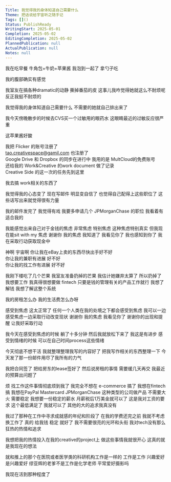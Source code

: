 ```yaml
---  
Title: 我觉得我的身体知道自己需要什么  
Theme: 把话说给宇宙听之随手记  
Tags: []()  
Status: PublishReady  
WritingStart: 2025-05-01  
Completion: 2025-05-02  
EditingCompletion: 2025-05-02  
PlannedPublication: null  
ActualPublication: null  
Notes: null  
---  
```

  
我在吃早餐 牛角包+牛奶+苹果酱 我泡到一起了 拿勺子吃   
  
我的腹部确实有感觉   
  
我室友在搞各种dramatic的动静 撕掉番茄的皮 这事儿我咋觉得她就这么不耐烦呢 反正我挺不耐烦的  
  
我觉得我的身体知道自己需要什么 不需要的她就自己排出来了  
  
我今天傍晚散步的时候去CVS买一个过敏用的眼药水 这眼睛最近的过敏反应很严重  
  
这苹果酱好酸  
  
我把 Flicker 的账号注册了   
tao.creativespace@gamil.com 也注册了   
Google Drive 和 Dropbox 的同步在进行中 我用的是 MultCloud的免费账号   
还给我的 Work&Creative 的work  document 做了记录  
Creative Side 的这一次的任务先到这里   
  
我去搞 work相关的东西了  
  
我觉得我的心态变了 现在写邮件 明显变自信了 也觉得自己配得上这些职位了 这些话写出来就觉得很有力量   
  
我的邮件发完了 我觉得有戏 我要多申请几个 JPMorganChase 的职位 我看着有适合我的   
  
我能感觉出来自己对于金钱的焦虑 非常焦虑 特别焦虑 这种焦虑特别真实 但我现在能sit with my 焦虑 谢谢你 我的焦虑 我知道了 我看见你了 我也感知到你了 我在采取行动获取现金中   
  
神啊 宇宙啊 你让我在eBay上卖的东西尽快出手好不好   
你让我的兼职有进展 好不好   
你让我的找工作有进展 好不好   
  
我刚下楼吃了几个芒果 我室友准备扔掉的芒果 我估计她嫌弃太算了 所以扔掉了 我想要工作 我真得很想要做 fintech 只要是钱的管理有关的产品工作就行 我想了解钱 我想了解这整个系统   
  
我的房租怎么办 我的生活费怎么办呀    
  
感受到焦虑 这太正常了 任何一个人类在我的处境之下都会感受到焦虑 我可以一边感受焦虑一边采取行动改变现状 谢谢你 我的焦虑 我看见你了 谢谢你的出现和提醒 让我好采取行动   
  
我今天在感受到焦虑的时候 躺了十多分钟 然后我就放松下来了 我这是有进步 感受到情绪的时候 可以在自己时间process这些情绪   
  
今天彻底不想干活 我就整理整理我写的内容好了 把我写作相关的东西整理一下 今天发了那一份邮件用尽了我所有的力气  
  
我把合同签了 把给房东的lease签好了 然后说房租的事情 需要缓几天再交 我最近的预算出问题了   
  
烦 找工作这件事情彻底烦到我了 我完全不想在 e-commerce 搞了 我想在fintech搞 我想在PayPal Mastercard JPMorganChase 这种类型的公司做产品 不需要大火 需要稳定 我想要一份稳定的薪水 月薪税后1万美金就可以了 这是我对工资的要求 这个最低满足了 我就可以了 其他的大的追求我真没有   
  
我过了那种在工作中寻求成就感的年纪和阶段了 在我的学费还完之前 我就不考虑换工作了 真的 给我钱 稳定 就好了 我不需要很亮的光环和头衔 我对tech没有那么狂热的热情和追求  
  
我想把我的热情投入在我的creative的project上 做这些事情我就很开心  这真的就是我现在的想法  
  
就和推上的那个在医院或者医学类的科研机构工作是一样的 工作是工作 兴趣爱好是兴趣爱好 缪亚辉的老爹不是工作是化学老师 平常爱好摄影吗   
  
我现在活到那种程度了  
  